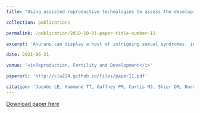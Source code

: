 ```yaml
---
title: "Using assisted reproductive technologies to assess the development of secondary sexual characteristics, ovarian senescence, and pseudohermaphroditism in an endangered frog, <i>Rana muscosa</i>"

collection: publications

permalink: /publication/2010-10-01-paper-title-number-11

excerpt: 'Anurans can display a host of intriguing sexual syndromes, including hermaphroditism and sex reversal. Using a multifaceted approach for diagnosing and characterising hermaphroditism in the endangered anuran species Rana mucosa, we tracked changes in female reproductive status using hormone monitoring, ultrasound examinations, individual life history, fertilisation records and post-mortem findings. Seven individuals originally sexed as females developed secondary male sexual characteristics, behaviour and hormone profiles and, in some cases, had testicular tissue despite having previously laid eggs. Our results suggest that reproductive technologies can shed light on life history patterns and reproductive anomalies that may affect endangered anuran survival.'

date: 2021-06-21

venue: '<i>Reproduction, Fertility and Development</i>'

paperurl: 'http://clw224.github.io/files/paper11.pdf'

citation: 'Jacobs LE, Hammond TT, Gaffney PM, Curtis MJ, Shier DM, Durrant BS, <b>Williams CL*</b>, Calatayud NE* (2021). Using assisted reproductive technologies to assess the development of secondary sexual characteristics, ovarian senescence, and pseudohermaphroditism in an endangered frog, <i>Rana muscosa</i>, <i>Reproduction, Fertility and Development</i> 33(9) 610-614. *<i>contributed equally</i>'
---
```


[Download paper here](http://clw224.github.io/files/paper11.pdf)
